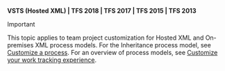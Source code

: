 
<p><b>VSTS (Hosted XML) | TFS 2018 | TFS 2017 | TFS 2015 | TFS 2013</b></p>

>[!IMPORTANT]  
>This topic applies to team project customization for Hosted XML and On-premises XML process models. For the Inheritance process model, see [Customize a process](../process/customize-process.md). For an overview of process models, see [Customize your work tracking experience](../customize/customize-work.md).  


